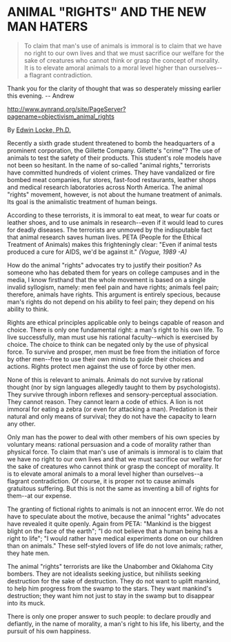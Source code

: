 ANIMAL "RIGHTS" AND THE NEW MAN HATERS
======================================

> To claim that man's use of animals is immoral is to claim that
> we have no right to our own lives and that we must sacrifice our welfare for
> the sake of creatures who cannot think or grasp the concept of morality. It is
> to elevate amoral animals to a moral level higher than ourselves--a flagrant
> contradiction.

Thank you for the clarity of thought that was so desperately missing earlier
this evening. -- Andrew

<http://www.aynrand.org/site/PageServer?pagename=objectivism_animal_rights>

By [Edwin Locke, Ph.D.](http://www.edwinlocke.com/)

Recently a sixth grade student threatened to bomb the headquarters of a
prominent corporation, the Gillette Company. Gillette's "crime"? The use of
animals to test the safety of their products. This student's role models have
not been so hesitant. In the name of so-called "animal rights," terrorists
have committed hundreds of violent crimes. They have vandalized or fire bombed
meat companies, fur stores, fast-food restaurants, leather shops and medical
research laboratories across North America. The animal "rights" movement,
however, is not about the humane treatment of animals. Its goal is the
animalistic treatment of human beings.

According to these terrorists, it is immoral to eat meat, to wear fur coats or
leather shoes, and to use animals in research--even if it would lead to cures
for deadly diseases. The terrorists are unmoved by the indisputable fact that
animal research saves human lives. PETA (People for the Ethical Treatment of
Animals) makes this frighteningly clear: "Even if animal tests produced a cure
for AIDS, we'd be against it." _(Vogue, 1989 -A)_

How do the animal "rights" advocates try to justify their position? As someone
who has debated them for years on college campuses and in the media, I know
firsthand that the whole movement is based on a single invalid syllogism,
namely: men feel pain and have rights; animals feel pain; therefore, animals
have rights. This argument is entirely specious, because man's rights do not
depend on his ability to feel pain; they depend on his ability to think.

Rights are ethical principles applicable only to beings capable of reason and
choice. There is only one fundamental right: a man's right to his own life. To
live successfully, man must use his rational faculty--which is exercised by
choice. The choice to think can be negated only by the use of physical force.
To survive and prosper, men must be free from the initiation of force by other
men--free to use their own minds to guide their choices and actions. Rights
protect men against the use of force by other men.

None of this is relevant to animals. Animals do not survive by rational
thought (nor by sign languages allegedly taught to them by psychologists).
They survive through inborn reflexes and sensory-perceptual association. They
cannot reason. They cannot learn a code of ethics. A lion is not immoral for
eating a zebra (or even for attacking a man). Predation is their natural and
only means of survival; they do not have the capacity to learn any other.

Only man has the power to deal with other members of his own species by
voluntary means: rational persuasion and a code of morality rather than
physical force. To claim that man's use of animals is immoral is to claim that
we have no right to our own lives and that we must sacrifice our welfare for
the sake of creatures who cannot think or grasp the concept of morality. It is
to elevate amoral animals to a moral level higher than ourselves--a flagrant
contradiction. Of course, it is proper not to cause animals gratuitous
suffering. But this is not the same as inventing a bill of rights for them--at
our expense.

The granting of fictional rights to animals is not an innocent error. We do
not have to speculate about the motive, because the animal "rights" advocates
have revealed it quite openly. Again from PETA: "Mankind is the biggest blight
on the face of the earth"; "I do not believe that a human being has a right to
life"; "I would rather have medical experiments done on our children than on
animals." These self-styled lovers of life do not love animals; rather, they
hate men.

The animal "rights" terrorists are like the Unabomber and Oklahoma City
bombers. They are not idealists seeking justice, but nihilists seeking
destruction for the sake of destruction. They do not want to uplift mankind,
to help him progress from the swamp to the stars. They want mankind's
destruction; they want him not just to stay in the swamp but to disappear into
its muck.

There is only one proper answer to such people: to declare proudly and
defiantly, in the name of morality, a man's right to his life, his liberty,
and the pursuit of his own happiness.
